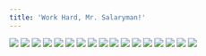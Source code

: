 ```yaml
---
title: 'Work Hard, Mr. Salaryman!'
---
```


![](images/violence-salaryman-teppei/part-7/t150.jpg)
![](images/violence-salaryman-teppei/part-7/t151.jpg)
![](images/violence-salaryman-teppei/part-7/t152.jpg)
![](images/violence-salaryman-teppei/part-7/t153.jpg)
![](images/violence-salaryman-teppei/part-7/t154.jpg)
![](images/violence-salaryman-teppei/part-7/t155.jpg)
![](images/violence-salaryman-teppei/part-7/t156.jpg)
![](images/violence-salaryman-teppei/part-7/t157.jpg)
![](images/violence-salaryman-teppei/part-7/t158.jpg)
![](images/violence-salaryman-teppei/part-7/t159.jpg)
![](images/violence-salaryman-teppei/part-7/t160.jpg)
![](images/violence-salaryman-teppei/part-7/t161.jpg)
![](images/violence-salaryman-teppei/part-7/t162.jpg)
![](images/violence-salaryman-teppei/part-7/t163.jpg)
![](images/violence-salaryman-teppei/part-7/t164.jpg)
![](images/violence-salaryman-teppei/part-7/t165.jpg)
![](images/violence-salaryman-teppei/part-7/t166.jpg)